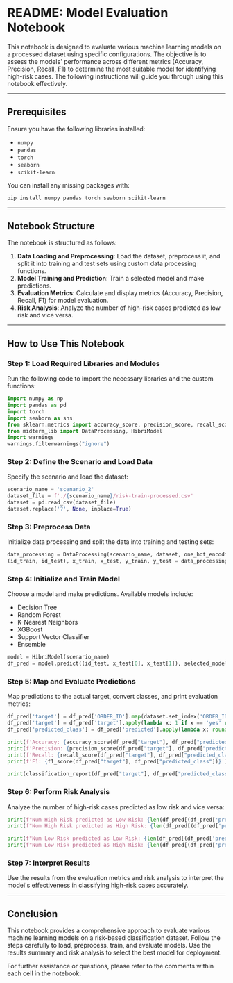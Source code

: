 
# README: Model Evaluation Notebook

This notebook is designed to evaluate various machine learning models on a processed dataset using specific configurations. The objective is to assess the models' performance across different metrics (Accuracy, Precision, Recall, F1) to determine the most suitable model for identifying high-risk cases. The following instructions will guide you through using this notebook effectively.

---

## Prerequisites

Ensure you have the following libraries installed:
- `numpy`
- `pandas`
- `torch`
- `seaborn`
- `scikit-learn`

You can install any missing packages with:
```bash
pip install numpy pandas torch seaborn scikit-learn
```

---

## Notebook Structure

The notebook is structured as follows:
1. **Data Loading and Preprocessing**: Load the dataset, preprocess it, and split it into training and test sets using custom data processing functions.
2. **Model Training and Prediction**: Train a selected model and make predictions.
3. **Evaluation Metrics**: Calculate and display metrics (Accuracy, Precision, Recall, F1) for model evaluation.
4. **Risk Analysis**: Analyze the number of high-risk cases predicted as low risk and vice versa.

---

## How to Use This Notebook

### Step 1: Load Required Libraries and Modules
Run the following code to import the necessary libraries and the custom functions:

```python
import numpy as np
import pandas as pd
import torch
import seaborn as sns
from sklearn.metrics import accuracy_score, precision_score, recall_score, f1_score, classification_report
from midterm_lib import DataProcessing, HibriModel
import warnings
warnings.filterwarnings("ignore")
```

### Step 2: Define the Scenario and Load Data
Specify the scenario and load the dataset:

```python
scenario_name = 'scenario_2'
dataset_file = f'./{scenario_name}/risk-train-processed.csv'
dataset = pd.read_csv(dataset_file)
dataset.replace('?', None, inplace=True)
```

### Step 3: Preprocess Data
Initialize data processing and split the data into training and testing sets:

```python
data_processing = DataProcessing(scenario_name, dataset, one_hot_encoding=True)
(id_train, id_test), x_train, x_test, y_train, y_test = data_processing.get_train_test(test_size=0.2, target='CLASS')
```

### Step 4: Initialize and Train Model
Choose a model and make predictions. Available models include:
- Decision Tree
- Random Forest
- K-Nearest Neighbors
- XGBoost
- Support Vector Classifier
- Ensemble

```python
model = HibriModel(scenario_name)
df_pred = model.predict((id_test, x_test[0], x_test[1]), selected_model='Ensemble')
```

### Step 5: Map and Evaluate Predictions
Map predictions to the actual target, convert classes, and print evaluation metrics:

```python
df_pred['target'] = df_pred['ORDER_ID'].map(dataset.set_index('ORDER_ID')['CLASS'])
df_pred['target'] = df_pred['target'].apply(lambda x: 1 if x == 'yes' else 0)
df_pred['predicted_class'] = df_pred['predicted'].apply(lambda x: round(x))

print(f'Accuracy: {accuracy_score(df_pred["target"], df_pred["predicted_class"])}')
print(f'Precision: {precision_score(df_pred["target"], df_pred["predicted_class"])}')
print(f'Recall: {recall_score(df_pred["target"], df_pred["predicted_class"])}')
print(f'F1: {f1_score(df_pred["target"], df_pred["predicted_class"])}')

print(classification_report(df_pred["target"], df_pred["predicted_class"]))
```

### Step 6: Perform Risk Analysis
Analyze the number of high-risk cases predicted as low risk and vice versa:

```python
print(f"Num High Risk predicted as Low Risk: {len(df_pred[(df_pred['predicted_class'] == 0) & (df_pred['target'] == 1)])}")
print(f"Num High Risk predicted as High Risk: {len(df_pred[(df_pred['predicted_class'] == 1) & (df_pred['target'] == 1)])}\n")

print(f"Num Low Risk predicted as Low Risk: {len(df_pred[(df_pred['predicted_class'] == 0) & (df_pred['target'] == 0)])}")
print(f"Num Low Risk predicted as High Risk: {len(df_pred[(df_pred['predicted_class'] == 1) & (df_pred['target'] == 0)])}\n")
```

### Step 7: Interpret Results
Use the results from the evaluation metrics and risk analysis to interpret the model's effectiveness in classifying high-risk cases accurately.

---

## Conclusion

This notebook provides a comprehensive approach to evaluate various machine learning models on a risk-based classification dataset. Follow the steps carefully to load, preprocess, train, and evaluate models. Use the results summary and risk analysis to select the best model for deployment.

For further assistance or questions, please refer to the comments within each cell in the notebook.